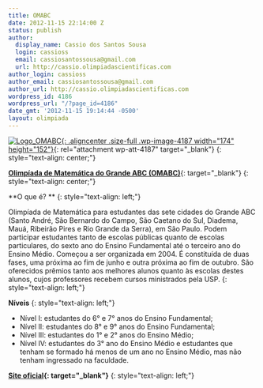 ```yaml
---
title: OMABC
date: 2012-11-15 22:14:00 Z
status: publish
author:
  display_name: Cassio dos Santos Sousa
  login: cassioss
  email: cassiosantossousa@gmail.com
  url: http://cassio.olimpiadascientificas.com
author_login: cassioss
author_email: cassiosantossousa@gmail.com
author_url: http://cassio.olimpiadascientificas.com
wordpress_id: 4186
wordpress_url: "/?page_id=4186"
date_gmt: '2012-11-15 19:14:44 -0500'
layout: olimpiada
---
```


[![](/wp-content/uploads/2012/11/Logo_OMABC.png "Logo_OMABC"){: .aligncenter .size-full .wp-image-4187 width="174" height="152"}][1]{: rel="attachment wp-att-4187" target="_blank"}
{: style="text-align: center;"}



 [**Olimpíada de Matemática do Grande ABC (OMABC)**][1]{: target="_blank"}
{: style="text-align: center;"}



 **O que é? **
{: style="text-align: left;"}



 Olimpíada de Matemática para estudantes das sete cidades do Grande ABC (Santo André, São Bernardo do Campo, São Caetano do Sul, Diadema, Mauá, Ribeirão Pires e Rio Grande da Serra), em São Paulo. Podem participar
estudantes tanto de escolas públicas quanto de escolas particulares, do sexto ano do Ensino Fundamental até o terceiro ano do Ensino Médio. Começou a ser organizada em 2004. É constituída de duas fases, uma próxima ao
fim de junho e outra próxima ao fim de outubro. São oferecidos prêmios tanto aos melhores alunos quanto às escolas destes alunos, cujos professores recebem cursos ministrados pela USP.
{: style="text-align: left;"}



 **Níveis**
{: style="text-align: left;"}



 * Nível I: estudantes do 6° e 7° anos do Ensino Fundamental;
* Nível II: estudantes do 8° e 9° anos do Ensino Fundamental;
* Nível III: estudantes do 1° e 2° anos do Ensino Médio;
* Nível IV: estudantes do 3° ano do Ensino Médio e estudantes que tenham se formado há menos de um ano no Ensino Médio, mas não tenham ingressado na faculdade.
  



 **[Site oficial][1]{: target="_blank"}**
{: style="text-align: left;"}



 

[1]: http://www.metodista.br/ev/omabc/
